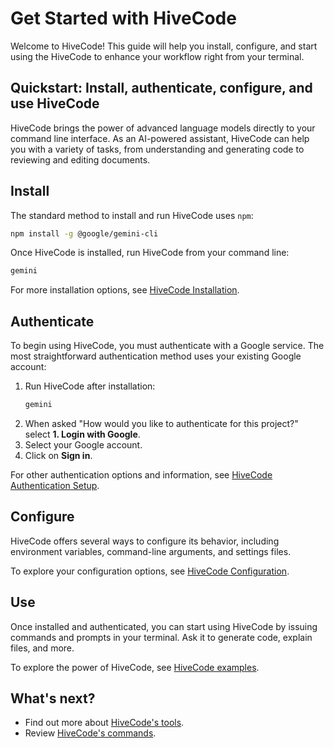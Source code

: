 # Get Started with HiveCode

Welcome to HiveCode! This guide will help you install, configure, and start
using the HiveCode to enhance your workflow right from your terminal.

## Quickstart: Install, authenticate, configure, and use HiveCode

HiveCode brings the power of advanced language models directly to your command
line interface. As an AI-powered assistant, HiveCode can help you with a variety
of tasks, from understanding and generating code to reviewing and editing
documents.

## Install

The standard method to install and run HiveCode uses `npm`:

```bash
npm install -g @google/gemini-cli
```

Once HiveCode is installed, run HiveCode from your command line:

```bash
gemini
```

For more installation options, see [HiveCode Installation](./installation.md).

## Authenticate

To begin using HiveCode, you must authenticate with a Google service. The most
straightforward authentication method uses your existing Google account:

1. Run HiveCode after installation:
   ```bash
   gemini
   ```
2. When asked "How would you like to authenticate for this project?" select **1.
   Login with Google**.
3. Select your Google account.
4. Click on **Sign in**.

For other authentication options and information, see
[HiveCode Authentication Setup](./authentication.md).

## Configure

HiveCode offers several ways to configure its behavior, including environment
variables, command-line arguments, and settings files.

To explore your configuration options, see
[HiveCode Configuration](./configuration.md).

## Use

Once installed and authenticated, you can start using HiveCode by issuing
commands and prompts in your terminal. Ask it to generate code, explain files,
and more.

To explore the power of HiveCode, see [HiveCode examples](./examples.md).

## What's next?

- Find out more about [HiveCode's tools](../tools/index.md).
- Review [HiveCode's commands](../cli/commands.md).
